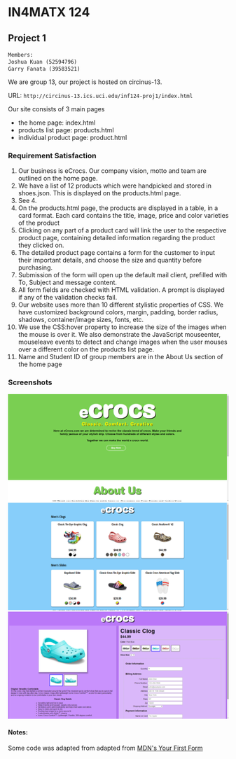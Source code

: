 # IN4MATX 124

## Project 1

```
Members:
Joshua Kuan (52594796)
Garry Fanata (39583521)
```

We are group 13, our project is hosted on circinus-13.

URL: `http://circinus-13.ics.uci.edu/inf124-proj1/index.html`

Our site consists of 3 main pages

- the home page: index.html
- products list page: products.html
- individual product page: product.html

### Requirement Satisfaction

1. Our business is eCrocs. Our company vision, motto and team are outlined on the home page.
2. We have a list of 12 products which were handpicked and stored in shoes.json. This is displayed on the products.html page.
3. See 4.
4. On the products.html page, the products are displayed in a table, in a card format. Each card contains the title, image, price and color varieties of the product
5. Clicking on any part of a product card will link the user to the respective product page, containing detailed information regarding the product they clicked on.
6. The detailed product page contains a form for the customer to input their important details, and choose the size and quantity before purchasing.
7. Submission of the form will open up the default mail client, prefilled with To, Subject and message content.
8. All form fields are checked with HTML validation. A prompt is displayed if any of the validation checks fail.
9. Our website uses more than 10 different stylistic properties of CSS. We have customized background colors, margin, padding, border radius, shadows, container/image sizes, fonts, etc.
10. We use the CSS:hover property to increase the size of the images when the mouse is over it. We also demonstrate the JavaScript mouseenter, mouseleave events to detect and change images when the user mouses over a different color on the products list page.
11. Name and Student ID of group members are in the About Us section of the home page

### Screenshots

![](assets/home.png)
![](assets/product-list.png)
![](assets/single-product.png)

#### Notes:

Some code was adapted from adapted from [MDN's Your First Form](https://developer.mozilla.org/en-US/docs/Learn/Forms/Your_first_form)
